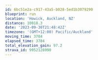 ```yaml
---
id: 6bc51e2a-c917-43a5-b028-5ed1b3079290
blueprint: run
location: 'Howick, Auckland, NZ'
distance: 10018.3
date: '2023-09-30T21:48:42Z'
timezone: '(GMT+12:00) Pacific/Auckland'
moving_time: 3784
elapsed_time: 3784
total_elevation_gain: 97.2
strava_id: 9952128990
---
```

